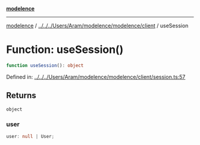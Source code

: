 [**modelence**](../../../../../../Aram/modelence/modelence/README.md)

***

[modelence](../../../../../../Aram/modelence/modelence/README.md) / [../../../Users/Aram/modelence/modelence/client](../README.md) / useSession

# Function: useSession()

```ts
function useSession(): object
```

Defined in: [../../../Users/Aram/modelence/modelence/client/session.ts:57](https://github.com/modelence/modelence/blob/main/client/session.ts#L57)

## Returns

`object`

### user

```ts
user: null | User;
```

